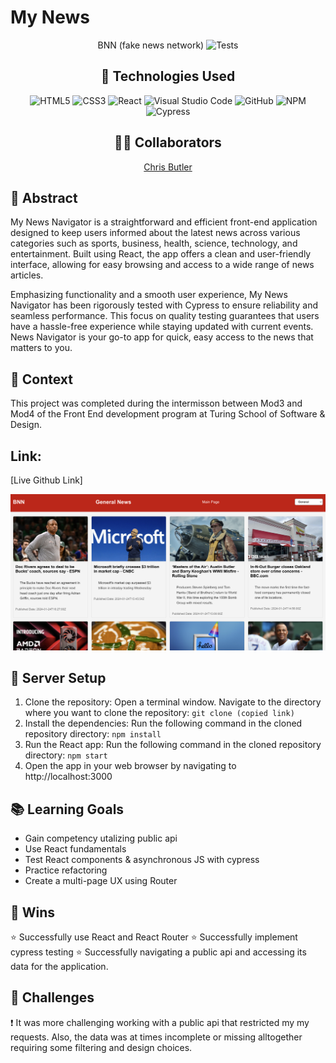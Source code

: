 # My News
<div align="center">
  
BNN (fake news network)
![Tests](https://badgen.net/badge/tests/passing/green?icon=github)

## 💾 Technologies Used
![HTML5](https://img.shields.io/badge/html5-%23E34F26.svg?style=for-the-badge&logo=html5&logoColor=white)
![CSS3](https://img.shields.io/badge/css3-%231572B6.svg?style=for-the-badge&logo=css3&logoColor=white)
![React](https://img.shields.io/badge/javascript-%23323330.svg?style=for-the-badge&logo=javascript&logoColor=%23F7DF1E)
![Visual Studio Code](https://img.shields.io/badge/Visual%20Studio%20Code-0078d7.svg?style=for-the-badge&logo=visual-studio-code&logoColor=white)
![GitHub](https://img.shields.io/badge/github-%23121011.svg?style=for-the-badge&logo=github&logoColor=white)
![NPM](https://img.shields.io/badge/NPM-%23CB3837.svg?style=for-the-badge&logo=npm&logoColor=white)
![Cypress](https://img.shields.io/badge/-cypress-%238D6748?style=for-the-badge&logo=cypress&logoColor=white)


## 👨‍💻  Collaborators
[Chris Butler](https://github.com/butlertree)

</div>

## 💭 Abstract
My News Navigator is a straightforward and efficient front-end application designed to keep users informed about the latest news across various categories such as sports, business, health, science, technology, and entertainment. Built using React, the app offers a clean and user-friendly interface, allowing for easy browsing and access to a wide range of news articles.

Emphasizing functionality and a smooth user experience, My News Navigator has been rigorously tested with Cypress to ensure reliability and seamless performance. This focus on quality testing guarantees that users have a hassle-free experience while staying updated with current events. News Navigator is your go-to app for quick, easy access to the news that matters to you.

## 📝  Context
This project was completed during the intermisson between Mod3 and Mod4 of the Front End development program at Turing School of Software & Design. 

## Link: 
[Live Github Link]

![Screenshot](<src/images/Screenshot 2024-01-25 at 10.08.10 AM.png>)

## 🔌 Server Setup
1. Clone the repository: Open a terminal window. Navigate to the directory where you want to clone the repository: `git clone (copied link)`
2. Install the dependencies: Run the following command in the cloned repository directory: `npm install`
3. Run the React app: Run the following command in the cloned repository directory: `npm start`
4. Open the app in your web browser by navigating to http://localhost:3000

## 📚 Learning Goals
- Gain competency utalizing public api
- Use React fundamentals
- Test React components & asynchronous JS with cypress
- Practice refactoring
- Create a multi-page UX using Router

## 🥇 Wins
⭐ Successfully use React and React Router
⭐ Successfully implement cypress testing
⭐ Successfully navigating a public api and accessing its data for the application.  

## 🚧 Challenges
❗ It was more challenging working with a public api that restricted my my requests.  Also, the data was at times incomplete or missing alltogether requiring some filtering and design choices.  


